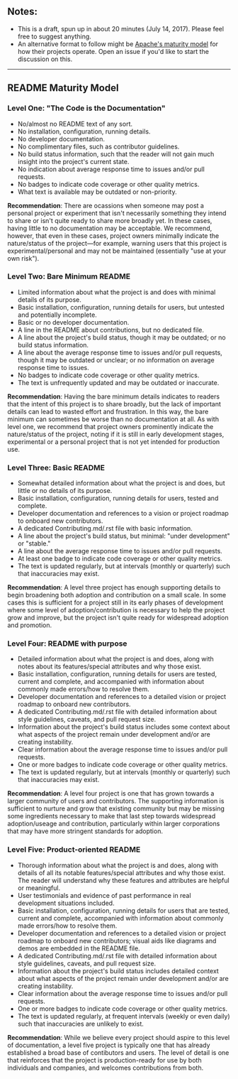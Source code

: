 ## Notes:
- This is a draft, spun up in about 20 minutes (July 14, 2017). Please feel free to suggest anything.
- An alternative format to follow might be [Apache's maturity model](https://community.apache.org/apache-way/apache-project-maturity-model.html) for how their projects operate. Open an issue if you'd like to start the discussion on this.

*****
## README Maturity Model

### Level One: "The Code is the Documentation"
- No/almost no README text of any sort.
- No installation, configuration, running details.
- No developer documentation.
- No complimentary files, such as contributor guidelines.
- No build status information, such that the reader will not gain much insight into the project's current state.
- No indication about average response time to issues and/or pull requests.
- No badges to indicate code coverage or other quality metrics.
- What text is available may be outdated or non-priority.

**Recommendation**: There are ocassions when someone may post a personal project or experiment that isn't necessarily something they intend to share or isn't quite ready to share more broadly yet. In these cases, having little to no documentation may be acceptable. We recommend, however, that even in these cases, project owners minimally indicate the nature/status of the project—for example, warning users that this project is experimental/personal and may not be maintained (essentially "use at your own risk").

### Level Two: Bare Minimum README
- Limited information about what the project is and does with minimal details of its purpose.
- Basic installation, configuration, running details for users, but untested and potentially incomplete.
- Basic or no developer documentation.
- A line in the README about contributions, but no dedicated file.
- A line about the project's build status, though it may be outdated; or no build status information.
- A line about the average response time to issues and/or pull requests, though it may be outdated or unclear; or no information on average response time to issues.
- No badges to indicate code coverage or other quality metrics.
- The text is unfrequently updated and may be outdated or inaccurate.

**Recommendation**: Having the bare minimum details indicates to readers that the intent of this project is to share broadly, but the lack of important details can lead to wasted effort and frustration. In this way, the bare minimum can sometimes be worse than no documentation at all. As with level one, we recommend that project owners prominently indicate the nature/status of the project, noting if it is still in early development stages, experimental or a personal project that is not yet intended for production use.

### Level Three: Basic README
- Somewhat detailed information about what the project is and does, but little or no details of its purpose.
- Basic installation, configuration, running details for users, tested and complete.
- Developer documentation and references to a vision or project roadmap to onboard new contributors.
- A dedicated Contributing.md/.rst file with basic information.
- A line about the project's build status, but minimal: "under development" or "stable."
- A line about the average response time to issues and/or pull requests.
- At least one badge to indicate code coverage or other quality metrics.
- The text is updated regularly, but at intervals (monthly or quarterly) such that inaccuracies may exist.

**Recommendation**: A level three project has enough supporting details to begin broadening both adoption and contribution on a small scale. In some cases this is sufficient for a project still in its early phases of development where some level of adoption/contribution is necessary to help the project grow and improve, but the project isn't quite ready for widespread adoption and promotion.

### Level Four: README with purpose
- Detailed information about what the project is and does, along with notes about its features/special attributes and why those exist.
- Basic installation, configuration, running details for users are tested, current and complete, and accompanied with information about commonly made errors/how to resolve them.
- Developer documentation and references to a detailed vision or project roadmap to onboard new contributors.
- A dedicated Contributing.md/.rst file with detailed information about style guidelines, caveats, and pull request size.
- Information about the project's build status includes some context about what aspects of the project remain under development and/or are creating instability.
- Clear information about the average response time to issues and/or pull requests.
- One or more badges to indicate code coverage or other quality metrics.
- The text is updated regularly, but at intervals (monthly or quarterly) such that inaccuracies may exist.

**Recommendation**: A level four project is one that has grown towards a larger community of users and contributors. The supporting information is sufficient to nurture and grow that existing community but may be missing some ingredients necessary to make that last step towards widespread adoption/useage and contribution, particularly within larger corporations that may have more stringent standards for adoption.

### Level Five: Product-oriented README
- Thorough information about what the project is and does, along with details of all its notable features/special attributes and why those exist. The reader will understand why these features and attributes are helpful or meaningful.
- User testimonials and evidence of past performance in real development situations included.
- Basic installation, configuration, running details for users that are tested, current and complete, accompanied with information about commonly made errors/how to resolve them.
- Developer documentation and references to a detailed vision or project roadmap to onboard new contributors; visual aids like diagrams and demos are embedded in the README file.
- A dedicated Contributing.md/.rst file with detailed information about style guidelines, caveats, and pull request size.
- Information about the project's build status includes detailed context about what aspects of the project remain under development and/or are creating instability.
- Clear information about the average response time to issues and/or pull requests.
- One or more badges to indicate code coverage or other quality metrics.
- The text is updated regularly, at frequent intervals (weekly or even daily) such that inaccuracies are unlikely to exist.

**Recommendation**: While we believe every project should aspire to this level of documentation, a level five project is typically one that has already established a broad base of contibutors and users. The level of detail is one that reinforces that the project is production-ready for use by both individuals and companies, and welcomes contributions from both.
